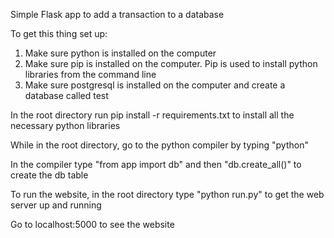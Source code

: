Simple Flask app to add a transaction to a database

To get this thing set up:
1) Make sure python is installed on the computer
2) Make sure pip is installed on the computer. Pip is used to install python libraries from the command line
3) Make sure postgresql is installed on the computer and create a database called test

In the root directory run pip install -r requirements.txt to install all the necessary python libraries

While in the root directory, go to the python compiler by typing "python"

In the compiler type "from app import db" and then "db.create_all()" to create the db table

To run the website, in the root directory type "python run.py" to get the web server up and running

Go to localhost:5000 to see the website